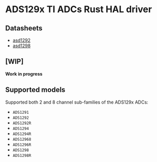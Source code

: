 
# ADS129x TI ADCs Rust HAL driver

## Datasheets
    
  - [asd1292](https://www.ti.com/lit/ds/symlink/ads1292.pdf)
  - [asd1298](https://www.ti.com/lit/ds/symlink/ads1298.pdf)


## [WIP]

**Work in progress**

## Supported models

Supported both 2 and 8 channel sub-families of the ADS129x ADCs:

  * `ADS1291`
  * `ADS1292`
  * `ADS1292R`
  * `ADS1294`
  * `ADS1294R`
  * `ADS12968`
  * `ADS1296R`
  * `ADS1298`
  * `ADS1298R`








